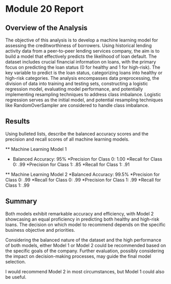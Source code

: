 # Module 20 Report 

## Overview of the Analysis

The objective of this analysis is to develop a machine learning model for assessing the creditworthiness of borrowers. Using historical lending activity data from a peer-to-peer lending services company, the aim is to build a model that effectively predicts the likelihood of loan default.
The dataset includes crucial financial information on loans, with the primary focus on predicting the loan status (0 for healthy and 1 for high-risk).
The key variable to predict is the loan status, categorizing loans into healthy or high-risk categories.
The analysis encompasses data preprocessing, the division of data into training and testing sets, constructing a logistic regression model, evaluating model performance, and potentially implementing resampling techniques to address class imbalance.
Logistic regression serves as the initial model, and potential resampling techniques like RandomOverSampler are considered to handle class imbalance.

## Results

Using bulleted lists, describe the balanced accuracy scores and the precision and recall scores of all machine learning models.

** Machine Learning Model 1
* Balanced Accuracy: 95%
*Precision for Class 0: 1.00
*Recall for Class 0: .99
*Precision for Class 1: .85
*Recall for Class 1: .91

** Machine Learning Model 2
*Balanced Accuracy: 99.5%
*Precision for Class 0: .99
*Recall for Class 0: .99
*Precision for Class 1: .99
*Recall for Class 1: .99

## Summary

Both models exhibit remarkable accuracy and efficiency, with Model 2 showcasing an equal proficiency in predicting both healthy and high-risk loans. The decision on which model to recommend depends on the specific business objective and priorities.

Considering the balanced nature of the dataset and the high performance of both models, either Model 1 or Model 2 could be recommended based on the specific goals of the company. Further evaluation, possibly considering the impact on decision-making processes, may guide the final model selection.

I would recommend Model 2 in most circumstances, but Model 1 could also be useful. 

